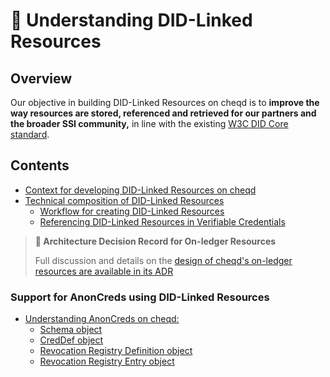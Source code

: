 # 🔗 Understanding DID-Linked Resources

## Overview

Our objective in building DID-Linked Resources on cheqd is to **improve the way resources are stored, referenced and retrieved for our partners and the broader SSI community,** in line with the existing [W3C DID Core standard](https://www.w3.org/TR/did-core/).

## Contents

* [Context for developing DID-Linked Resources on cheqd](context-for-developing-did-linked-resources.md)
* [Technical composition of DID-Linked Resources](technical-composition-of-did-linked-resources/)
  * [Workflow for creating DID-Linked Resources](technical-composition-of-did-linked-resources/creating-a-resource.md)
  * [Referencing DID-Linked Resources in Verifiable Credentials](technical-composition-of-did-linked-resources/referencing-did-linked-resources-in-vcs.md)

> **📝 Architecture Decision Record for On-ledger Resources**
>
> Full discussion and details on the [design of cheqd's on-ledger resources are available in its ADR](../../architecture/adr-list/adr-002-on-ledger-resources.md)

### Support for AnonCreds using DID-Linked Resources

* [Understanding AnonCreds on cheqd:](../using-on-ledger-resources-to-support-anoncreds/)
  * [Schema object](../using-on-ledger-resources-to-support-anoncreds/schema-object.md)
  * [CredDef object](../using-on-ledger-resources-to-support-anoncreds/creddef-object.md)
  * [Revocation Registry Definition object](../using-on-ledger-resources-to-support-anoncreds/revocation-registry-definition-object.md)
  * [Revocation Registry Entry object](../using-on-ledger-resources-to-support-anoncreds/revocation-registry-entry-object.md)
